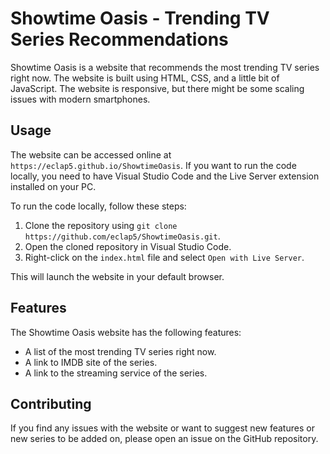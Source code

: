 # Showtime Oasis - Trending TV Series Recommendations

Showtime Oasis is a website that recommends the most trending TV series right now. The website is built using HTML, CSS, and a little bit of JavaScript. The website is responsive, but there might be some scaling issues with modern smartphones.

## Usage

The website can be accessed online at `https://eclap5.github.io/ShowtimeOasis`. If you want to run the code locally, you need to have Visual Studio Code and the Live Server extension installed on your PC.

To run the code locally, follow these steps:

1. Clone the repository using `git clone https://github.com/eclap5/ShowtimeOasis.git`.
2. Open the cloned repository in Visual Studio Code.
3. Right-click on the `index.html` file and select `Open with Live Server`.

This will launch the website in your default browser.

## Features

The Showtime Oasis website has the following features:

- A list of the most trending TV series right now.
- A link to IMDB site of the series.
- A link to the streaming service of the series.

## Contributing

If you find any issues with the website or want to suggest new features or new series to be added on, please open an issue on the GitHub repository.
